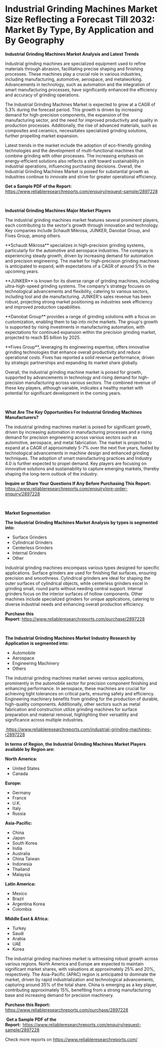 <p><h1>Industrial Grinding Machines Market Size Reflecting a Forecast Till 2032: Market By Type, By Application and By Geography</h1></p><p><strong>Industrial Grinding Machines Market Analysis and Latest Trends</strong></p>
<p><p>Industrial grinding machines are specialized equipment used to refine materials through abrasion, facilitating precise shaping and finishing processes. These machines play a crucial role in various industries, including manufacturing, automotive, aerospace, and metalworking. Advancements in technology, such as automation and the integration of smart manufacturing processes, have significantly enhanced the efficiency and accuracy of grinding operations.</p><p>The Industrial Grinding Machines Market is expected to grow at a CAGR of 5.3% during the forecast period. This growth is driven by increasing demand for high-precision components, the expansion of the manufacturing sector, and the need for improved productivity and quality in production processes. Additionally, the rise of advanced materials, such as composites and ceramics, necessitates specialized grinding solutions, further propelling market expansion.</p><p>Latest trends in the market include the adoption of eco-friendly grinding technologies and the development of multi-functional machines that combine grinding with other processes. The increasing emphasis on energy-efficient solutions also reflects a shift toward sustainability in industrial operations, influencing purchasing decisions. Overall, the Industrial Grinding Machines Market is poised for substantial growth as industries continue to innovate and strive for greater operational efficiency.</p></p>
<p><strong>Get a Sample PDF of the Report:&nbsp;</strong> <a href="https://www.reliableresearchreports.com/enquiry/request-sample/2897228?utm_campaign=3007&utm_medium=2&utm_source=Github&utm_content=ia&utm_term=15032025&utm_id=industrial-grinding-machines">https://www.reliableresearchreports.com/enquiry/request-sample/2897228</a></p>
<p>&nbsp;</p>
<p><strong>Industrial Grinding Machines Major Market Players</strong></p>
<p><p>The industrial grinding machines market features several prominent players, each contributing to the sector's growth through innovation and technology. Key companies include Schaudt Mikrosa, JUNKER, Danobat Group, and Fives Group, among others.</p><p>**Schaudt Mikrosa** specializes in high-precision grinding systems, particularly for the automotive and aerospace industries. The company is experiencing steady growth, driven by increasing demand for automation and precision engineering. The market for high-precision grinding machines is anticipated to expand, with expectations of a CAGR of around 5% in the upcoming years.</p><p>**JUNKER** is known for its diverse range of grinding machines, including ultra-high-speed grinding systems. The company's strategy focuses on technological advancements and flexibility, catering to various sectors, including tool and die manufacturing. JUNKER's sales revenue has been robust, projecting strong market positioning as industries seek efficiency and improved production capabilities.</p><p>**Danobat Group** provides a range of grinding solutions with a focus on customization, enabling them to tap into niche markets. The group's growth is supported by rising investments in manufacturing automation, with expectations for continued expansion within the precision grinding market, projected to reach $5 billion by 2025.</p><p>**Fives Group**, leveraging its engineering expertise, offers innovative grinding technologies that enhance overall productivity and reduce operational costs. Fives has reported a solid revenue performance, driven by strategic partnerships and expanding its market share globally.</p><p>Overall, the industrial grinding machine market is poised for growth, supported by advancements in technology and rising demand for high-precision manufacturing across various sectors. The combined revenue of these key players, although variable, indicates a healthy market with potential for significant development in the coming years.</p></p>
<p>&nbsp;</p>
<p><strong>What Are The Key Opportunities For Industrial Grinding Machines Manufacturers?</strong></p>
<p><p>The industrial grinding machines market is poised for significant growth, driven by increasing automation in manufacturing processes and a rising demand for precision engineering across various sectors such as automotive, aerospace, and metal fabrication. The market is projected to expand at a CAGR of approximately 5-7% over the next five years, fueled by technological advancements in machine design and enhanced grinding techniques. The adoption of smart manufacturing practices and Industry 4.0 is further expected to propel demand. Key players are focusing on innovative solutions and sustainability to capture emerging markets, thereby shaping the long-term outlook of the industry.</p></p>
<p><strong>Inquire or Share Your Questions If Any Before Purchasing This Report:</strong> <a href="https://www.reliableresearchreports.com/enquiry/pre-order-enquiry/2897228?utm_campaign=3007&utm_medium=2&utm_source=Github&utm_content=ia&utm_term=15032025&utm_id=industrial-grinding-machines">https://www.reliableresearchreports.com/enquiry/pre-order-enquiry/2897228</a></p>
<p>&nbsp;</p>
<p><strong>Market Segmentation</strong></p>
<p><strong>The Industrial Grinding Machines Market Analysis by types is segmented into:</strong></p>
<p><ul><li>Surface Grinders</li><li>Cylindrical Grinders</li><li>Centerless Grinders</li><li>Internal Grinders</li><li>Other</li></ul></p>
<p><p>Industrial grinding machines encompass various types designed for specific applications. Surface grinders are used for finishing flat surfaces, ensuring precision and smoothness. Cylindrical grinders are ideal for shaping the outer surfaces of cylindrical objects, while centerless grinders excel in grinding small, round parts without needing central support. Internal grinders focus on the interior surfaces of hollow components. Other machines include specialized grinders for unique applications, catering to diverse industrial needs and enhancing overall production efficiency.</p></p>
<p><strong>Purchase this Report:&nbsp;</strong><a href="https://www.reliableresearchreports.com/purchase/2897228?utm_campaign=3007&utm_medium=2&utm_source=Github&utm_content=ia&utm_term=15032025&utm_id=industrial-grinding-machines">https://www.reliableresearchreports.com/purchase/2897228</a></p>
<p>&nbsp;</p>
<p><strong>The Industrial Grinding Machines Market Industry Research by Application is segmented into:</strong></p>
<p><ul><li>Automobile</li><li>Aerospace</li><li>Engineering Machinery</li><li>Others</li></ul></p>
<p><p>The industrial grinding machines market serves various applications, prominently in the automobile sector for precision component finishing and enhancing performance. In aerospace, these machines are crucial for achieving tight tolerances on critical parts, ensuring safety and efficiency. Engineering machinery benefits from grinding for the production of durable, high-quality components. Additionally, other sectors such as metal fabrication and construction utilize grinding machines for surface preparation and material removal, highlighting their versatility and significance across multiple industries.</p></p>
<p><a href="https://www.reliableresearchreports.com/industrial-grinding-machines-r2897228?utm_campaign=3007&utm_medium=2&utm_source=Github&utm_content=ia&utm_term=15032025&utm_id=industrial-grinding-machines">&nbsp;https://www.reliableresearchreports.com/industrial-grinding-machines-r2897228</a></p>
<p><strong>In terms of Region, the Industrial Grinding Machines Market Players available by Region are:</strong></p>
<p>
    <p> <strong> North America: </strong>
        <ul>
            <li>United States</li>
            <li>Canada</li>
        </ul>
        </p> 
    <p> <strong> Europe: </strong>
        <ul>
            <li>Germany</li>
            <li>France</li>
            <li>U.K.</li>
            <li>Italy</li>
            <li>Russia</li>
        </ul>
        </p> 
    <p> <strong> Asia-Pacific: </strong>
        <ul>
            <li>China</li>
            <li>Japan</li>
            <li>South Korea</li>
            <li>India</li>
            <li>Australia</li>
            <li>China Taiwan</li>
            <li>Indonesia</li>
            <li>Thailand</li>
            <li>Malaysia</li>
        </ul>
        </p> 
    <p> <strong> Latin America: </strong>
        <ul>
            <li>Mexico</li>
            <li>Brazil</li>
            <li>Argentina Korea</li>
            <li>Colombia</li>
        </ul>
        </p> 
    <p> <strong> Middle East & Africa: </strong>
        <ul>
            <li>Turkey</li>
            <li>Saudi</li>
            <li>Arabia</li>
            <li>UAE</li>
            <li>Korea</li>
        </ul>
    </p>
    </p>
<p><p>The industrial grinding machines market is witnessing robust growth across various regions. North America and Europe are expected to maintain significant market shares, with valuations at approximately 25% and 20%, respectively. The Asia-Pacific (APAC) region is anticipated to dominate the market, driven by rapid industrialization and technological advancements, capturing around 35% of the total share. China is emerging as a key player, contributing approximately 15%, benefiting from a strong manufacturing base and increasing demand for precision machinery.</p></p>
<p><strong>Purchase this Report: </strong><a href="https://www.reliableresearchreports.com/purchase/2897228?utm_campaign=3007&utm_medium=2&utm_source=Github&utm_content=ia&utm_term=15032025&utm_id=industrial-grinding-machines">https://www.reliableresearchreports.com/purchase/2897228</a></p>
<p>&nbsp;<strong>Get a Sample PDF of the Report:&nbsp;&nbsp;</strong><a href="https://www.reliableresearchreports.com/enquiry/request-sample/2897228?utm_campaign=3007&utm_medium=2&utm_source=Github&utm_content=ia&utm_term=15032025&utm_id=industrial-grinding-machines">https://www.reliableresearchreports.com/enquiry/request-sample/2897228</a></p>
<p><strong></strong></p>
<p>Check more reports on <a href="https://www.reliableresearchreports.com/?utm_campaign=3007&utm_medium=2&utm_source=Github&utm_content=ia&utm_term=15032025&utm_id=industrial-grinding-machines">https://www.reliableresearchreports.com/</a></p>